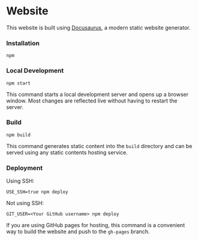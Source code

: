 # Website

This website is built using [Docusaurus](https://docusaurus.io/), a modern static website generator.

### Installation

```
npm
```

### Local Development

```
npm start
```

This command starts a local development server and opens up a browser window. Most changes are reflected live without having to restart the server.

### Build

```
npm build
```

This command generates static content into the `build` directory and can be served using any static contents hosting service.

### Deployment

Using SSH:

```
USE_SSH=true npm deploy
```

Not using SSH:

```
GIT_USER=<Your GitHub username> npm deploy
```

If you are using GitHub pages for hosting, this command is a convenient way to build the website and push to the `gh-pages` branch.
